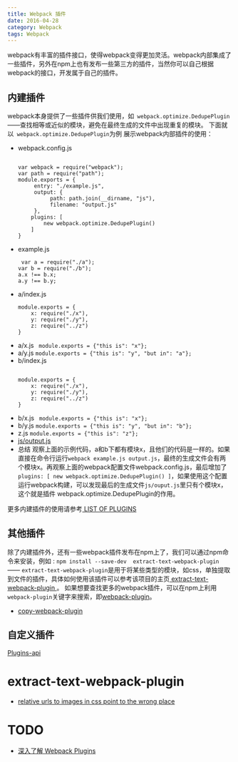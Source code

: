 ```yaml
---
title: Webpack 插件
date: 2016-04-28
category: Webpack
tags: Webpack
---
```


webpack有丰富的插件接口，使得webpack变得更加灵活。webpack内部集成了一些插件，另外在npm上也有发布一些第三方的插件，当然你可以自己根据webpack的接口，开发属于自己的插件。


## 内建插件
webpack本身提供了一些插件供我们使用，如` webpack.optimize.DedupePlugin` ——查找相等或近似的模块，避免在最终生成的文件中出现重复的模块。 下面就以` webpack.optimize.DedupePlugin`为例 展示webpack内部插件的使用：


- webpack.config.js
    ```

    var webpack = require("webpack");
    var path = require("path");
    module.exports = {
         entry: "./example.js",
         output: {
              path: path.join(__dirname, "js"),
              filename: "output.js"
         },
        plugins: [
            new webpack.optimize.DedupePlugin()
        ]
    }
    ```
-  example.js
    ```
     var a = require("./a");
    var b = require("./b");
    a.x !== b.x;
    a.y !== b.y;
    ```
-  a/index.js
    ```
    module.exports = {
        x: require("./x"),
        y: require("./y"),
        z: require("../z")
    }
    ```
-  a/x.js
   ` module.exports = {"this is": "x"};`
- a/y.js
    ` module.exports = {"this is": "y", "but in": "a"}; `
-  b/index.js
    ```

    module.exports = {
        x: require("./x"),
        y: require("./y"),
        z: require("../z")
    }
    ```
-  b/x.js
    ` module.exports = {"this is": "x"};`
-  b/y.js
    ` module.exports = {"this is": "y", "but in": "b"}; `
-  z.js
    ` module.exports = {"this is": "z"}; `
- [ js/output.js ]( https://github.com/webpack/webpack/tree/master/examples/dedupe#jsoutputjs )
- 总结
    观察上面的示例代码，a和b下都有模块x，且他们的代码是一样的。如果直接在命令行运行`webpack example.js output.js`，最终的生成文件会有两个模块x。再观察上面的webpack配置文件webpack.config.js，最后增加了` plugins: [ new webpack.optimize.DedupePlugin() ] `，如果使用这个配置运行webpack构建，可以发现最后的生成文件`js/ouput.js`里只有个模块x，这个就是插件 webpack.optimize.DedupePlugin的作用。


更多内建插件的使用请参考[ LIST OF PLUGINS ]( http://webpack.github.io/docs/list-of-plugins.html )


## 其他插件
除了内建插件外，还有一些webpack插件发布在npm上了，我们可以通过npm命令来安装，例如 :
`npm install --save-dev  extract-text-webpack-plugin `—— ` extract-text-webpack-plugin `是用于将某些类型的模块，如css，单独提取到文件的插件，具体如何使用该插件可以参考该项目的主页[ extract-text-webpack-plugin ]( https://github.com/webpack/extract-text-webpack-plugin )。
如果想要查找更多的webpack插件，可以在npm上利用` webpack-plugin `关键字来搜索，即[webpack-plugin]( https://www.npmjs.com/search?q=webpack-plugin )。

- [copy-webpack-plugin](https://github.com/kevlened/copy-webpack-plugin)


## 自定义插件
[Plugins-api](http://webpack.github.io/docs/plugins.html)

# extract-text-webpack-plugin
- [relative urls to images in css point to the wrong place](https://github.com/webpack/extract-text-webpack-plugin/issues/27)

# TODO
- [深入了解 Webpack Plugins](https://rhadow.github.io/2015/05/30/webpack-loaders-and-plugins/)
